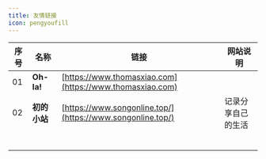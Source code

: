 ```yaml
---
title: 友情链接
icon: pengyoufill
---
```


| 序号 | 名称         | 链接                                                       | 网站说明           |
| ---- | ------------ | ---------------------------------------------------------- | ------------------ |
| 01   | **Oh-la!**   | [https://www.thomasxiao.com](https://www.thomasxiao.com)   |                    |
| 02   | **初的小站** | [https://www.songonline.top/](https://www.songonline.top/) | 记录分享自己的生活 |
|      |              |                                                            |                    |
|      |              |                                                            |                    |
|      |              |                                                            |                    |
|      |              |                                                            |                    |
|      |              |                                                            |                    |
|      |              |                                                            |                    |

